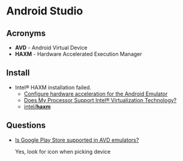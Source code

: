 # Android Studio

## Acronyms

* **AVD** - Android Virtual Device
* **HAXM** - Hardware Accelerated Execution Manager

## Install

* Intel® HAXM installation failed.
  * [Configure hardware acceleration for the Android Emulator](https://developer.android.com/studio/run/emulator-acceleration)
  * [Does My Processor Support Intel® Virtualization Technology?](https://www.intel.com/content/www/us/en/support/articles/000005486/processors.html)
  * [intel/**haxm**](https://github.com/intel/haxm)

## Questions

* [Is Google Play Store supported in AVD emulators?](https://stackoverflow.com/questions/38593738/)

  Yes, look for icon when picking device

  